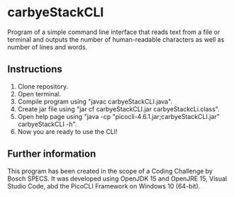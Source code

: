# carbyeStackCLI
Program of a simple command line interface that reads text from a file or terminal and outputs the number of human-readable characters as well as number of lines and words.

## Instructions
1. Clone repository.
2. Open terminal.
3. Compile program using "javac carbyeStackCLI.java".
4. Create jar file using "jar cf carbyeStackCLI.jar carbyeStackcLi.class".
5. Open help page using "java -cp "picocli-4.6.1.jar;carbyeStackCLI.jar" carbyeStackCLI -h".
6. Now you are ready to use the CLI!

## Further information
This program has been created in the scope of a Coding Challenge by Bosch SPECS.
It was developed using OpenJDK 15 and OpenJRE 15, Visual Studio Code, abd the PicoCLI Framework on Windows 10 (64-bit).
